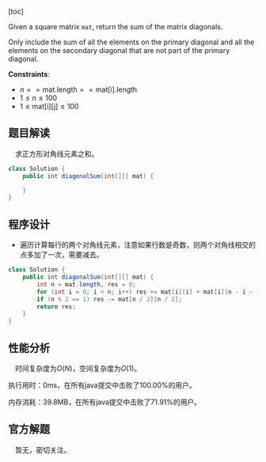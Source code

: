[toc]

Given a square matrix `mat`, return the sum of the matrix diagonals.

Only include the sum of all the elements on the primary diagonal and all the elements on the secondary diagonal that are not part of the primary diagonal.



**Constraints**:

* $n == \text{mat.length} == \text{mat[i].length}$
* $1 \le n \le 100$
* $1 \le \text{mat[i][j]} \le 100$



## 题目解读

&emsp;求正方形对角线元素之和。

```java
class Solution {
    public int diagonalSum(int[][] mat) {

    }
}
```

## 程序设计

* 遍历计算每行的两个对角线元素，注意如果行数是奇数，则两个对角线相交的点多加了一次，需要减去。

```java
class Solution {
    public int diagonalSum(int[][] mat) {
        int n = mat.length, res = 0;
        for (int i = 0; i < n; i++) res += mat[i][i] + mat[i][n - i - 1];
        if (n % 2 == 1) res -= mat[n / 2][n / 2];
        return res;
    }
}
```

## 性能分析

&emsp;时间复杂度为$O(N)$，空间复杂度为$O(1)$。

执行用时：0ms，在所有java提交中击败了100.00%的用户。

内存消耗：39.8MB，在所有java提交中击败了71.91%的用户。

## 官方解题

&emsp;暂无，密切关注。